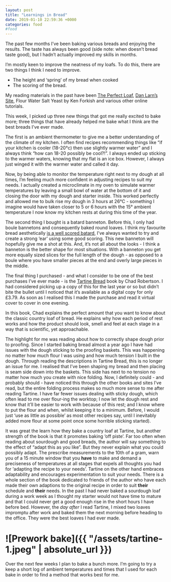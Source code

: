 ```yaml
---
layout: post
title: "Learnings in Bread"
date: 2019-01-10 22:59:36 +0000
categories: food
#food
---
```


The past few months I’ve been baking various breads and enjoying the results. The taste has always been good (side note: when doesn’t bread taste good), but I hadn’t actually improved my skills in months.

I’m mostly keen to improve the neatness of my loafs. To do this, there are two things I think I need to improve. 

+ The height and ‘spring’ of my bread when cooked
+ The scoring of the bread.

My reading materials in the past have been [The Perfect Loaf](https://www.theperfectloaf.com), [Dan Larn’s Site](https://www.danlarn.com), Flour Water Salt Yeast by Ken Forkish and various other online tutorials.

This week, I picked up three new things that got me really excited to bake more; three things that have already helped me bake what I think are the best breads I’ve ever made.

The first is an ambient thermometer to give me a better understanding of the climate of my kitchen. I often find recipes recommending things like “if your kitchen is cooler (18-20°c) then use slightly warmer water” and I always think “how can 18-20 possibly be cool?!”. I always ended up sticking to the warmer waters, knowing that my flat is an ice box. However, I always just winged it with the warmer water and called it day. 

Now, by being able to monitor the temperature right next to my dough at all times, I’m feeling much more confident in adjusting recipes to suit my needs. I actually created a microclimate in my oven to simulate warmer temperatures by leaving a small bowl of water at the bottom of it and closing the door with my dough and starter inside. This worked perfectly and allowed me to bulk rise my dough in 3 hours at 26°C - something I imagine would have taken closer to 5 or 6 hours with the 15° ambient temperature I now know my kitchen rests at during this time of the year.

The second thing I bought is a batard banneton. Before this, I only had boule bannetons and consequently baked round loaves. I think my favourite bread aesthetically [is a well scored batard](https://www.instagram.com/p/BqAZJUGnNmP/), I’ve always wanted to try and create a strong ‘ear’ using some good scoring. This new banneton will hopefully give me a shot at this. And, it’s not all about the looks - I think a banneton is the better shape for most situations. With a banneton you get more equally sized slices for the full length of the dough - as opposed to a boule where you have smaller pieces at the end and overly large pieces in the middle.

The final thing I purchased - and what I consider to be one of the best purchases I’ve ever made - is the [Tartine Bread](https://www.amazon.co.uk/Tartine-Bread-Chad-Robertson/dp/0811870413) book by Chad Robertson. I had considered picking up a copy of this for the last year or so but didn’t bite the bullet until I noticed that it’s available as a digital copy for only £3.79. As soon as I realised this I made the purchase and read it virtual cover to cover in one evening. 

In this book, Chad explains the perfect amount that you want to know about the classic country loaf of bread. He explains why how each period of rest works and how the product should look, smell and feel at each stage in a way that is scientific, yet approachable. 

The highlight for me was reading about how to correctly shape dough prior to proofing. Since I started baking bread almost a year ago I have had issues with the dough sticking to the proofing baskets. This was happening no matter how much flour I was using and how much tension I built in the dough. Through reading the descriptions in Tartine Bread, this is no longer an issue for me. I realised that I’ve been shaping my bread and then placing is seam side down into the baskets. This side has next to no tension no matter how much you create with nice folding. Now, I definitely could - and probably should - have noticed this through the other books and sites I’ve read, but the entire folding process makes so much more sense to me after reading Tartine. I have far fewer issues dealing with sticky dough, which often lead to me over flour-ing the worktop; I now let the dough rest and know that it’ll be easier to work with because of this rest; and I know where to put the flour and when, whilst keeping it to a minimum. Before, I would just ‘use as little as possible’ as most other recipes say, until I inevitably added more flour at some point once some horrible sticking started).

It was great the learn how they bake a country loaf at Tartine, but another strength of the book is that it promotes baking ‘off piste’. Far too often when reading about sourdough and good breads, the author will say something to the effect of “adapt this as you like”. But they never explain what you could possibly adapt. The prescribe measurements to the 10th of a gram, warn you of a 15 minute window that you **have** to make and demand a preciseness of temperatures at all stages that expels all thoughts you had for ‘adapting the recipe to your needs’. Tartine on the other hand embraces adaptability and encourages experimentation to suit your needs. There is a whole section of the book dedicated to friends of the author who have each made their own adaptions to the original recipe in order to suit **their** schedule and **their** needs. In the past I had never baked a sourdough loaf during a work week as I thought my starter would not have time to mature and that I could never get a good enough rise in the short hours I have before bed. However, the *day after* I read Tartine, I mixed two loaves impromptu after work and baked them the next morning before heading to the office. They were the best loaves I had ever made.

# ![Prework bake]({{ "/assets/tartine-1.jpeg" | absolute_url }})

Over the next few weeks I plan to bake a bunch more. I’m going to try a keep a short log of ambient temperatures and times that I used for each bake in order to find a method that works best for me.

